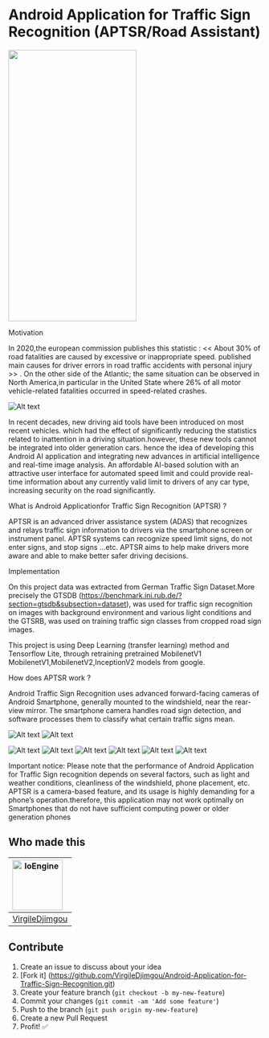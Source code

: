 # Android Application for Traffic Sign Recognition (APTSR/Road Assistant)


<img src="https://github.com/VirgileDjimgou/Android-Application-for-Traffic-Sign-Recognition/blob/master/Doc/Record_gif.gif" width="255" height="540">


Motivation

In 2020,the european commission publishes this statistic : <<  About 30% of road fatalities are caused by excessive or inappropriate speed. published main causes for driver errors in road traffic accidents with personal injury >> . On the other side of the Atlantic; the same situation can be observed in North America,in particular in the United State where 26% of all motor vehicle-related fatalities occurred in speed-related crashes.

![Alt text](roadTrafficFatalities.PNG)

In recent decades, new driving aid tools have been introduced on most recent vehicles. which had the effect of significantly reducing the statistics related to inattention in a driving situation.however, these new tools cannot be integrated into older generation cars. hence the idea of developing this Android AI application and integrating new advances in artificial intelligence and real-time image analysis. An affordable AI-based solution with an attractive user interface for automated speed limit and could provide real-time information about any currently valid limit to drivers of any car type, increasing security on the road significantly.


What is Android Applicationfor Traffic Sign Recognition (APTSR) ? 

APTSR is an advanced driver assistance system (ADAS) that recognizes and relays traffic sign information to drivers via the smartphone screen or instrument panel. APTSR systems can recognize speed limit signs, do not enter signs, and stop signs ...etc. APTSR aims to help make drivers more aware and able to make better safer driving decisions.  

Implementation

On this project data was extracted from German Traffic Sign Dataset.More precisely the GTSDB (https://benchmark.ini.rub.de/?section=gtsdb&subsection=dataset), was used for traffic sign recognition on images with background environment and various light conditions and the GTSRB, was used on training traffic sign classes from cropped road sign images.

This project is using Deep Learning (transfer learning) method and Tensorflow Lite, through retraining pretrained MobilenetV1 MobilenetV1,MobilenetV2,InceptionV2 models from google.

How does APTSR work ? 

Android Traffic Sign Recognition uses advanced forward-facing cameras of Android Smartphone, generally mounted to the windshield, near the rear-view mirror. The smartphone camera handles road sign detection, and software processes them to classify what certain traffic signs mean. 

![Alt text](Screenshot_2023-08-22-02-51-07-09_7c812a5677f73e9833a2910b939c9785.jpg) ![Alt text](Screenshot_2023-08-22-02-50-56-65_7c812a5677f73e9833a2910b939c9785.jpg)

![Alt text](Screenshot_2023-08-22-02-51-31-01_7c812a5677f73e9833a2910b939c9785.jpg) ![Alt text](Screenshot_2023-08-22-02-52-01-92_7c812a5677f73e9833a2910b939c9785.jpg) ![Alt text](Screenshot_2023-08-22-02-54-16-63_7c812a5677f73e9833a2910b939c9785.jpg) ![Alt text](Screenshot_2023-08-22-02-54-23-11_7c812a5677f73e9833a2910b939c9785.jpg) ![Alt text](Screenshot_2023-08-22-02-54-54-83_7c812a5677f73e9833a2910b939c9785.jpg) ![Alt text](Screenshot_2023-08-22-02-55-02-13_7c812a5677f73e9833a2910b939c9785.jpg)

Important notice:
Please note that the performance of Android Application for Traffic Sign recognition depends on several factors, such as light and weather conditions, cleanliness of the windshield, phone placement, etc.
APTSR is a camera-based feature, and its usage is highly demanding for a phone’s operation.therefore, this application may not work optimally on Smartphones that do not have sufficient computing power or older generation phones

 Who made this
--------------

| <a href="https://github.com/VirgileDjimgou"><img src="https://avatars1.githubusercontent.com/u/8148300?s=400&v=4" alt="IoEngine" align="left" height="100" width="100" /></a>
|---
| [VirgileDjimgou](https://github.com/VirgileDjimgou)



Contribute
----------

1. Create an issue to discuss about your idea
2. [Fork it] (https://github.com/VirgileDjimgou/Android-Application-for-Traffic-Sign-Recognition.git)
3. Create your feature branch (`git checkout -b my-new-feature`)
4. Commit your changes (`git commit -am 'Add some feature'`)
5. Push to the branch (`git push origin my-new-feature`)
6. Create a new Pull Request
7. Profit! :white_check_mark:
